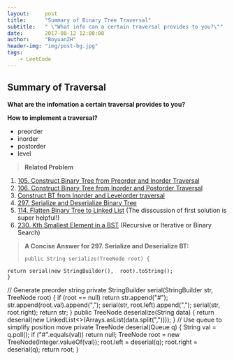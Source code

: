 ```yaml
---
layout:     post
title:      "Summary of Binary Tree Traversal"
subtitle:   " \"What info can a certain traversal provides to you?\""
date:       2017-08-12 12:00:00
author:     "BoyuanZH"
header-img: "img/post-bg.jpg"
tags:
    - LeetCode
---
```


## Summary of Traversal

**What are the infomation a certain traversal provides to you?**

**How to implement a traversal?**



* preorder
* inorder
* postorder
* level

> **Related Problem**
> 
1. [105. Construct Binary Tree from Preorder and Inorder Traversal](https://leetcode.com/problems/construct-binary-tree-from-preorder-and-inorder-traversal/description/)
2. [106. Construct Binary Tree from Inorder and Postorder Traversal](https://leetcode.com/problems/construct-binary-tree-from-inorder-and-postorder-traversal/description/)
3. [Construct BT from Inorder and Levelorder traversal](http://www.geeksforgeeks.org/construct-tree-inorder-level-order-traversals/)
4. [297. Serialize and Deserialize Binary Tree](https://leetcode.com/problems/serialize-and-deserialize-binary-tree/description/) 
5. [114. Flatten Binary Tree to Linked List](https://leetcode.com/problems/flatten-binary-tree-to-linked-list/description/) (The disscussion of first solution is super helpful!)
6. [230. Kth Smallest Element in a BST](https://leetcode.com/problems/kth-smallest-element-in-a-bst/description/) (Recursive or Iterative or Binary Search)


>**A Concise Answer for 297. Serialize and Deserialize BT:**
>  
> ```
>public String serialize(TreeNode root) {
    return serial(new StringBuilder(), 	root).toString();
    }
// Generate preorder string
private StringBuilder serial(StringBuilder str, TreeNode root) {
	    if (root == null) return str.append("#");
	    str.append(root.val).append(",");
	    serial(str, root.left).append(",");
	    serial(str, root.right);
	    return str;
	}
public TreeNode deserialize(String data) {
    return deserial(new LinkedList<>(Arrays.asList(data.split(","))));
} 
// Use queue to simplify position move
private TreeNode deserial(Queue<String> q) {
    String val = q.poll();
    if ("#".equals(val)) return null;
    TreeNode root = new TreeNode(Integer.valueOf(val));
    root.left = deserial(q);
    root.right = deserial(q);
    return root;
}
```


